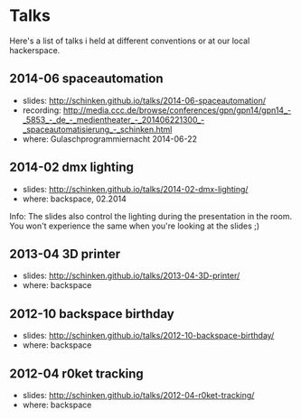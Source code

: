 # Talks

Here's a list of talks i held at different conventions or at our local hackerspace.

## 2014-06 spaceautomation

* slides: http://schinken.github.io/talks/2014-06-spaceautomation/
* recording: http://media.ccc.de/browse/conferences/gpn/gpn14/gpn14_-_5853_-_de_-_medientheater_-_201406221300_-_spaceautomatisierung_-_schinken.html
* where: Gulaschprogrammiernacht 2014-06-22

## 2014-02 dmx lighting

* slides: http://schinken.github.io/talks/2014-02-dmx-lighting/
* where: backspace, 02.2014

Info: The slides also control the lighting during the presentation in the room. You won't experience the same when you're looking at the slides ;)

## 2013-04 3D printer

* slides: http://schinken.github.io/talks/2013-04-3D-printer/
* where: backspace

## 2012-10 backspace birthday

* slides: http://schinken.github.io/talks/2012-10-backspace-birthday/
* where: backspace

## 2012-04 r0ket tracking

* slides: http://schinken.github.io/talks/2012-04-r0ket-tracking/
* where: backspace
